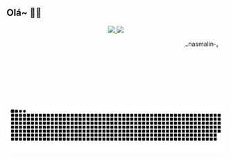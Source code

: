 ## Olá~ 🦈✨

<div align="center">
  <a href="https://github.com/chasmalin">
  <img height="180em" src="https://github-readme-stats.vercel.app/api?username=chasmalin&show_icons=true&theme=great-gatsby&include_all_commits=true&count_private=true"/>
  <img height="180em" src="https://github-readme-stats.vercel.app/api/top-langs/?username=chasmalin&layout=compact&langs_count=7&theme=great-gatsby"/>
</div>

<div>
  <img align="right" alt="chasmalin-pic" height="150" style="border-radius:50px;" src="https://media.discordapp.net/attachments/989589535333711883/989589584671281222/chasmalin01.png">
</div>
  
![Snake animation](https://github.com/chasmalin/chasmalin/blob/output/github-contribution-grid-snake.svg)
<!--
**chasmalin/chasmalin** is a ✨ _special_ ✨ repository because its `README.md` (this file) appears on your GitHub profile.

Here are some ideas to get you started:

- 🔭 I’m currently working on ...
- 🌱 I’m currently learning ...
- 👯 I’m looking to collaborate on ...
- 🤔 I’m looking for help with ...
- 💬 Ask me about ...
- 📫 How to reach me: ...
- 😄 Pronouns: ...
- ⚡ Fun fact: ...
-->
